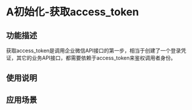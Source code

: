 # A初始化-获取access_token
## 功能描述
获取access_token是调用企业微信API接口的第一步，相当于创建了一个登录凭证，其它的业务API接口，都需要依赖于access_token来鉴权调用者身份。
## 使用说明
## 应用场景
